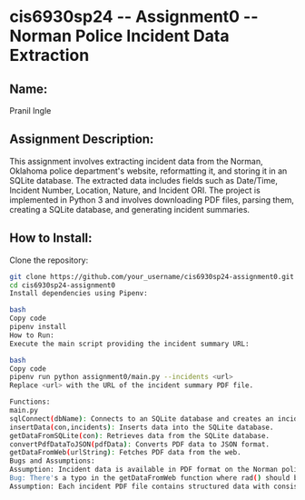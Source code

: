 # cis6930sp24 -- Assignment0 -- Norman Police Incident Data Extraction

## Name:
Pranil Ingle

## Assignment Description:
This assignment involves extracting incident data from the Norman, Oklahoma police department's website, reformatting it, and storing it in an SQLite database. The extracted data includes fields such as Date/Time, Incident Number, Location, Nature, and Incident ORI. The project is implemented in Python 3 and involves downloading PDF files, parsing them, creating a SQLite database, and generating incident summaries.

## How to Install:
Clone the repository:
```bash
git clone https://github.com/your_username/cis6930sp24-assignment0.git
cd cis6930sp24-assignment0
Install dependencies using Pipenv:

bash
Copy code
pipenv install
How to Run:
Execute the main script providing the incident summary URL:

bash
Copy code
pipenv run python assignment0/main.py --incidents <url>
Replace <url> with the URL of the incident summary PDF file.

Functions:
main.py
sqlConnect(dbName): Connects to an SQLite database and creates an incidents table.
insertData(con,incidents): Inserts data into the SQLite database.
getDataFromSQLite(con): Retrieves data from the SQLite database.
convertPdfDataToJSON(pdfData): Converts PDF data to JSON format.
getDataFromWeb(urlString): Fetches PDF data from the web.
Bugs and Assumptions:
Assumption: Incident data is available in PDF format on the Norman police department's website.
Bug: There's a typo in the getDataFromWeb function where rad() should be replaced with read().
Assumption: Each incident PDF file contains structured data with consistent formatting.